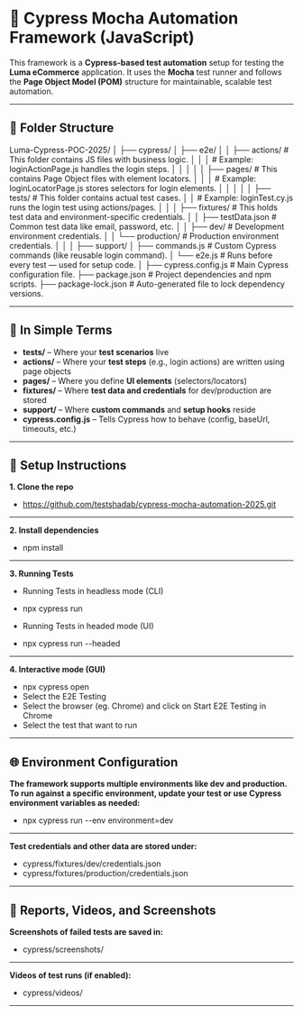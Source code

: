 # 📘 Cypress Mocha Automation Framework (JavaScript)

This framework is a **Cypress-based test automation** setup for testing the **Luma eCommerce** application. It uses the **Mocha** test runner and follows the **Page Object Model (POM)** structure for maintainable, scalable test automation.

---

## 📁 Folder Structure

Luma-Cypress-POC-2025/
│
├── cypress/
│   ├── e2e/
│   │   ├── actions/               # This folder contains JS files with business logic.
│   │   │                          # Example: loginActionPage.js handles the login steps.
│   │   │
│   │   ├── pages/                 # This contains Page Object files with element locators.
│   │   │                          # Example: loginLocatorPage.js stores selectors for login elements.
│   │   │
│   │   ├── tests/                 # This folder contains actual test cases.
│   │                              # Example: loginTest.cy.js runs the login test using actions/pages.
│   │
│   ├── fixtures/                  # This holds test data and environment-specific credentials.
│   │   ├── testData.json          # Common test data like email, password, etc.
│   │   ├── dev/                   # Development environment credentials.
│   │   └── production/            # Production environment credentials.
│   │
│   ├── support/
│       ├── commands.js            # Custom Cypress commands (like reusable login command).
│       └── e2e.js                 # Runs before every test — used for setup code.
│
├── cypress.config.js              # Main Cypress configuration file.
├── package.json                   # Project dependencies and npm scripts.
├── package-lock.json              # Auto-generated file to lock dependency versions.

---

## 📌 In Simple Terms

- **tests/** – Where your **test scenarios** live  
- **actions/** – Where your **test steps** (e.g., login actions) are written using page objects  
- **pages/** – Where you define **UI elements** (selectors/locators)  
- **fixtures/** – Where **test data and credentials** for dev/production are stored  
- **support/** – Where **custom commands** and **setup hooks** reside  
- **cypress.config.js** – Tells Cypress how to behave (config, baseUrl, timeouts, etc.)

---

## 🔧 Setup Instructions

**1. Clone the repo**

- https://github.com/testshadab/cypress-mocha-automation-2025.git
---

**2. Install dependencies**
- npm install
---

**3. Running Tests**
- Running Tests in headless mode (CLI)
- npx cypress run

- Running Tests in headed mode (UI)
- npx cypress run --headed
---

**4. Interactive mode (GUI)**
- npx cypress open
- Select the E2E Testing
- Select the browser (eg. Chrome) and click on Start E2E Testing in Chrome
- Select the test that want to run 
---

## 🌐 Environment Configuration
**The framework supports multiple environments like dev and production.
To run against a specific environment, update your test or use Cypress environment variables as needed:**

- npx cypress run --env environment=dev
---

**Test credentials and other data are stored under:**
- cypress/fixtures/dev/credentials.json
- cypress/fixtures/production/credentials.json
---

## 📸 Reports, Videos, and Screenshots
**Screenshots of failed tests are saved in:**
- cypress/screenshots/
---

**Videos of test runs (if enabled):**
- cypress/videos/
---
